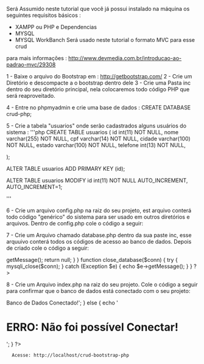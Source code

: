 Será Assumido neste tutorial que você já possui instalado na máquina os seguintes requisitos básicos :
- XAMPP ou PHP e Dependencias 
- MYSQL
- MYSQL WorkBanch
Será usado neste tutorial o formato MVC para esse crud

para mais informações : http://www.devmedia.com.br/introducao-ao-padrao-mvc/29308

1 - Baixe o arquivo do Bootstrap em : http://getbootstrap.com/ 
2 - Crie um Diretório e descompacte a o bootstrap dentro dele
3 - Crie uma Pasta inc dentro do seu diretório principal, nela colocaremos todo código PHP que será reaproveitado.

4 - Entre no phpmyadmin e crie uma base de dados : CREATE DATABASE crud-php;

5 - Crie a tabela "usuarios" onde serão cadastrados alguns usuários do sistema :
'''php
CREATE TABLE usuarios (
  id int(11) NOT NULL,
  nome varchar(255) NOT NULL,
  cpf varchar(14) NOT NULL,
  cidade varchar(100) NOT NULL,
  estado varchar(100) NOT NULL,
  telefone int(13) NOT NULL,
  
);

ALTER TABLE usuarios
  ADD PRIMARY KEY (id);
  
ALTER TABLE usuarios
MODIFY id int(11) NOT NULL AUTO_INCREMENT, AUTO_INCREMENT=1;

'''

6 - Crie um arquivo config.php na raiz do seu projeto, est arquivo conterá todo código "genérico" do sistema para ser usado em outros diretórios e arquivos. Dentro de config.php cole o código a seguir:

<?php

define('DB_NAME', 'crud-php');

define('DB_USER', 'root');

define('DB_PASSWORD', '');

define('DB_HOST', 'localhost');

if ( !defined('ABSPATH') )
	define('ABSPATH', dirname(__FILE__) . '/');
	

if ( !defined('BASEURL') )
	define('BASEURL', '/crud-bootstrap-php/');
	

if ( !defined('DBAPI') )
	define('DBAPI', ABSPATH . 'inc/database.php');
  ?>
  
7 - Crie um Arquivo chamado database.php dentro da sua paste inc, esse arquuivo conterá todos os códigos de acesso ao banco de dados. Depois de criado cole o código a seguir:

<?php
mysqli_report(MYSQLI_REPORT_STRICT);
function open_database() {
	try {
		$conn = new mysqli(DB_HOST, DB_USER, DB_PASSWORD, DB_NAME);
		return $conn;
	} catch (Exception $e) {
		echo $e->getMessage();
		return null;
	}
}
function close_database($conn) {
	try {
		mysqli_close($conn);
	} catch (Exception $e) {
		echo $e->getMessage();
	}
}
?>

8 - Crie um Arquivo index.php na raiz do seu projeto. Cole o código a seguir para confirmar que o banco de dados está conectado com o seu projeto:


<?php require_once 'config.php'; ?>
<?php require_once DBAPI; ?>

<?php 
	$db = open_database(); 
	
	if ($db) {
		echo '<h1>Banco de Dados Conectado!</h1>';
	} else {
		echo '<h1>ERRO: Não foi possível Conectar!</h1>';
	}
?>
      Acesse: http://localhost/crud-bootstrap-php
      


